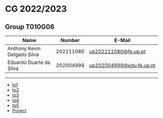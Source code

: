 # CG 2022/2023

## Group T010G08
| Name             | Number    | E-Mail             |
| ---------------- | --------- | ------------------ |
| Anthony Kevin Delgado Silva  | 202211080 | up202211080@fe.up.pt       |
| Eduardo Duarte da Silva      | 202004999 | up202004999@edu.fe.up.pt   |

----

  - [tp1](tp1/README.md)
  - [tp2](tp2/README.md)
  - [tp3](tp3/README.md)
  - [tp4](tp4/README.md)
  - [tp5](tp5/README.md)
  - [Project](proj/README.md)
